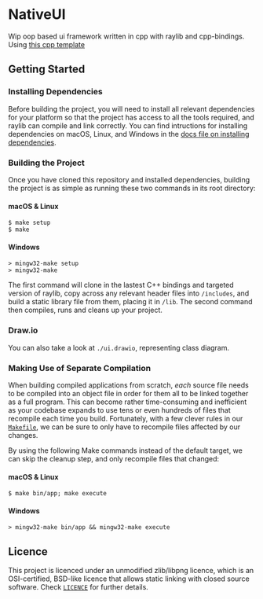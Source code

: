 # NativeUI

Wip oop based ui framework written in cpp with raylib and cpp-bindings. Using [this cpp template](https://github.com/CapsCollective/raylib-cpp-starter)

## Getting Started

### Installing Dependencies

Before building the project, you will need to install all relevant dependencies for your platform so that the project has access to all the tools required, and raylib can compile and link correctly. You can find intructions for installing dependencies on macOS, Linux, and Windows in the [docs file on installing dependencies](docs/InstallingDependencies.md).

### Building the Project
Once you have cloned this repository and installed dependencies, building the project is as simple as running these two commands in its root directory:

#### macOS & Linux
```console
$ make setup
$ make
```

#### Windows
```console
> mingw32-make setup
> mingw32-make
```

The first command will clone in the lastest C++ bindings and targeted version of raylib, copy across any relevant header files into `/includes`, and build a static library file from them, placing it in `/lib`. The second command then compiles, runs and cleans up your project.

### Draw.io
You can also take a look at `./ui.drawio`, representing class diagram.

### Making Use of Separate Compilation
When building compiled applications from scratch, *each* source file needs to be compiled into an object file in order for them all to be linked together as a full program. This can become rather time-consuming and inefficient as your codebase expands to use tens or even hundreds of files that recompile each time you build. Fortunately, with a few clever rules in our [`Makefile`](Makefile), we can be sure to only have to recompile files affected by our changes.

By using the following Make commands instead of the default target, we can skip the cleanup step, and only recompile files that changed:

#### macOS & Linux

```console
$ make bin/app; make execute
```

#### Windows

```console
> mingw32-make bin/app && mingw32-make execute
```

## Licence

This project is licenced under an unmodified zlib/libpng licence, which is an OSI-certified, BSD-like licence that allows static linking with closed source software. Check [`LICENCE`](LICENCE) for further details.
